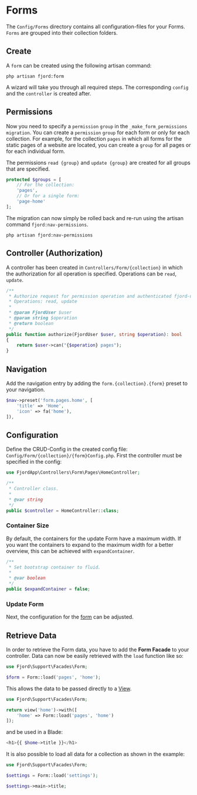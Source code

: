 # Forms

The `Config/Forms` directory contains all configuration-files for your Forms. `Forms` are grouped into their collection folders.

## Create

A `form` can be created using the following artisan command:

```shell
php artisan fjord:form
```

A wizard will take you through all required steps. The corresponding `config` and the `controller` is created after.

## Permissions

Now you need to specify a `permission` `group` in the `_make_form_permissions` `migration`. You can create a `permission` `group` for each form or only for each collection. For example, for the collection `pages` in which all forms for the static pages of a website are located, you can create a `group` for all pages or for each individual form.

The permissions `read {group}` and `update {group}` are created for all groups that are specified.

```php
protected $groups = [
    // For the collection:
    'pages',
    // Or for a single form:
    'page-home'
];
```

The migration can now simply be rolled back and re-run using the artisan command `fjord:nav-permissions`.

```shell
php artisan fjord:nav-permissions
```

## Controller (Authorization)

A controller has been created in `Controllers/Form/{collection}` in which the authorization for all operation is specified. Operations can be `read`, `update`.

```php
/**
 * Authorize request for permission operation and authenticated fjord-user.
 * Operations: read, update
 *
 * @param FjordUser $user
 * @param string $operation
 * @return boolean
 */
public function authorize(FjordUser $user, string $operation): bool
{
    return $user->can("{$operation} pages");
}
```

## Navigation

Add the navigation entry by adding the `form.{collection}.{form}` preset to your navigation.

```php
$nav->preset('form.pages.home', [
    'title' => 'Home',
    'icon' => fa('home'),
]),
```

## Configuration

Define the CRUD-Config in the created config file: `Config/Form/{collection}/{form}Config.php`. First the controller must be specified in the config:

```php
use FjordApp\Controllers\Form\Pages\HomeController;

/**
 * Controller class.
 *
 * @var string
 */
public $controller = HomeController::class;
```

### Container Size

By default, the containers for the update Form have a maximum width. If you want the containers to expand to the maximum width for a better overview, this can be achieved with `expandContainer`.

```php
/**
 * Set bootstrap container to fluid.
 *
 * @var boolean
 */
public $expandContainer = false;
```

### Update Form

Next, the configuration for the [form](/guide/crud/config-form.html) can be adjusted.

## Retrieve Data

In order to retrieve the Form data, you have to add the **Form Facade** to your controller.
Data can now be easily retrieved with the `load` function like so:

```php
use Fjord\Support\Facades\Form;

$form = Form::load('pages', 'home');
```

This allows the data to be passed directly to a [View](https://laravel.com/docs/7.x/blade#displaying-data).

```php
use Fjord\Support\Facades\Form;

return view('home')->with([
    'home' => Form::load('pages', 'home')
]);
```

and be used in a Blade:

```php
<h1>{{ $home->title }}</h1>
```

It is also possible to load all data for a collection as shown in the example:

```php
use Fjord\Support\Facades\Form;

$settings = Form::load('settings');

$settings->main->title;
```
